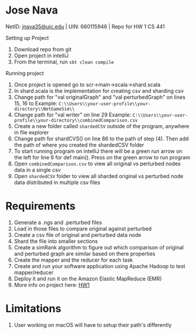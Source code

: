 # Jose Nava

NetID: jnava35@uic.edu | UIN: 660115946 | Repo for HW 1 CS 441

Setting up Project
1. Download repo from git
2. Open project in intelliJ
3. From the terminal, run `sbt clean compile`

Running project 
1. Once project is opened go to scr->main->scala->shard.scala
2. In shard.scala is the implementation for creating csv and sharding csv
3. Change path for "val originalGraph" and "val perturbedGraph" on lines 15, 16 to Example: `C:\\Users\\your-user-profile\\your-directory\\NetGameSim\\`
4. Change path for "val writer" on line 29 Example: `C:\\Users\\your-user-profile\\your-directory\\combinedComparison.csv`
5. Create a new folder called `shardedCSV` outside of the program, anywhere in file explorer
6. Change path for shardCVS() on line 86 to the path of step (4). Then add the path of where you created the shardedCSV folder
7. To start running program on intelliJ there will be a green run arrow on the left for line 6 for def main(). Press on the green arrow to run program
8. Open `combinedComparison.csv` to view all original vs perturbed nodes data in a single csv
9. Open `shardedCSV` folder to view all sharded original vs perturbed node data distributed in multiple csv files 

# Requirements
1. Generate a .ngs and .perturbed files
2. Load in those files to compare original against perturbed
3. Create a csv file of original and perturbed data node
4. Shard the file into smaller sections
5. Create a simRank algorithm to figure out which comparison of original and perturbed graph are similar based on there properties
6. Create the mapper and the reducer for each task
7. Create and run your software application using Apache Hadoop to test mapper/reducer
8. Deploy it and run it on the Amazon Elastic MapReduce (EMR)
9. More info on project here: [HW1](https://github.com/0x1DOCD00D/CS441_Fall2023/blob/main/Homework1.md#the-goal-of-this-homework-is-for-students-to-gain-experience-with-solving-a-distributed-computational-problem-using-cloud-computing-technologies-the-main-textbook-group-option-1-will-design-and-implement-an-instance-of-the-mapreduce-computational-model-using-aws-emr-whereas-the-alternative-textbook-group-option-2-will-use-the-corba-model-you-can-check-your-textbook-option-in-the-corresponding-column-of-the-gradebook-on-the-blackboard)

# Limitations
1. User working on macOS will have to setup their path's differently 
